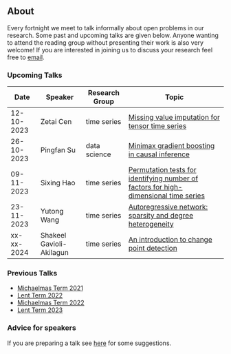 ## About

Every fortnight we meet to talk informally about open problems in our research. Some past and upcoming talks are given below. Anyone wanting to attend the reading group without presenting their work is also very welcome! If you are interested in joining us to discuss your research feel free to [email](mailto:z.cen@lse.ac.uk).

### Upcoming Talks


| Date | Speaker | Research Group | Topic |
|---|---|---|---|
| 12-10-2023 | Zetai Cen | time series | [Missing value imputation for tensor time series](talks/12-10-2023-Zetai-Cen.html) |
| 26-10-2023 | Pingfan Su | data science | [Minimax gradient boosting in causal inference](talks/26-10-2023-Pingfan-Su.html) |
| 09-11-2023 | Sixing Hao | time series | [Permutation tests for identifying number of factors for high-dimensional time series](talks/09-11-2023-Sixing-Hao.html) |
| 23-11-2023 | Yutong Wang | time series | [Autoregressive network: sparsity and degree heterogeneity](talks/23-11-2023-Yutong-Wang.html) |
| xx-xx-2024 | Shakeel Gavioli-Akilagun | time series | [An introduction to change point detection](talks/xx-xx-2024-Shakeel-Gavioli-Akilagun.html) |


### Previous Talks

* [Michaelmas Term 2021](past_terms/MT-2021.html)
* [Lent Term 2022](past_terms/LT-2022.html)
* [Michaelmas Term 2022](past_terms/MT-2022.html)
* [Lent Term 2023](past_terms/LT-2023.html)

### Advice for speakers

If you are preparing a talk see [here](advice-for-talks.html) for some suggestions.
